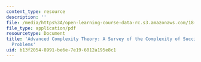 ```yaml
---
content_type: resource
description: ''
file: /media/https%3A/open-learning-course-data-rc.s3.amazonaws.com/18-405j-advanced-complexity-theory-spring-2016/b13f20548991be6e7e196012a195e8c1_MIT18_405JS16_SucinctlyEncode.pdf
file_type: application/pdf
resourcetype: Document
title: 'Advanced Complexity Theory: A Survey of the Complexity of Succinctly Encoded
  Problems'
uid: b13f2054-8991-be6e-7e19-6012a195e8c1
---
```

